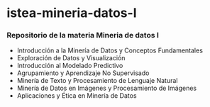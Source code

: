 # istea-mineria-datos-I
### **Repositorio de la materia Mineria de datos I** 
* Introducción a la Minería de Datos y Conceptos Fundamentales
* Exploración de Datos y Visualización
* Introducción al Modelado Predictivo
* Agrupamiento y Aprendizaje No Supervisado
* Minería de Texto y Procesamiento de Lenguaje Natural
* Minería de Datos en Imágenes y Procesamiento de Imágenes
* Aplicaciones y Ética en Minería de Datos

